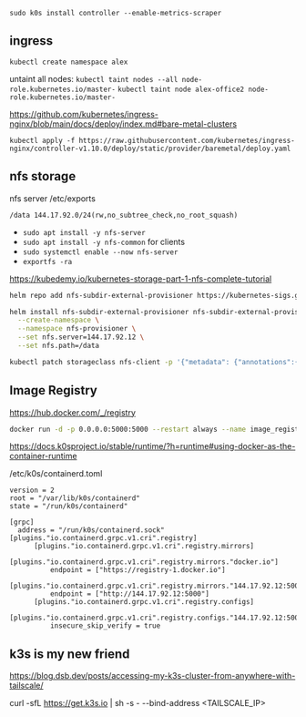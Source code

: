 


```
sudo k0s install controller --enable-metrics-scraper
```


## ingress

`kubectl create namespace alex`

untaint all nodes: `kubectl taint nodes --all node-role.kubernetes.io/master-`
`kubectl taint node alex-office2 node-role.kubernetes.io/master-`

<https://github.com/kubernetes/ingress-nginx/blob/main/docs/deploy/index.md#bare-metal-clusters>


`kubectl apply -f https://raw.githubusercontent.com/kubernetes/ingress-nginx/controller-v1.10.0/deploy/static/provider/baremetal/deploy.yaml`

## nfs storage

nfs server /etc/exports

```
/data 144.17.92.0/24(rw,no_subtree_check,no_root_squash)
```
- `sudo apt install -y nfs-server`
- `sudo apt install -y nfs-common` for clients
- `sudo systemctl enable --now nfs-server`
- `exportfs -ra`



<https://kubedemy.io/kubernetes-storage-part-1-nfs-complete-tutorial>

```bash
helm repo add nfs-subdir-external-provisioner https://kubernetes-sigs.github.io/nfs-subdir-external-provisioner

helm install nfs-subdir-external-provisioner nfs-subdir-external-provisioner/nfs-subdir-external-provisioner \
  --create-namespace \
  --namespace nfs-provisioner \
  --set nfs.server=144.17.92.12 \
  --set nfs.path=/data

kubectl patch storageclass nfs-client -p '{"metadata": {"annotations":{"storageclass.kubernetes.io/is-default-class":"true"}}}'
```

## Image Registry

https://hub.docker.com/_/registry


<!-- in office 2 -->

```bash
docker run -d -p 0.0.0.0:5000:5000 --restart always --name image_registry registry:2
```

<https://docs.k0sproject.io/stable/runtime/?h=runtime#using-docker-as-the-container-runtime>

/etc/k0s/containerd.toml

```
version = 2
root = "/var/lib/k0s/containerd"
state = "/run/k0s/containerd"

[grpc]
  address = "/run/k0s/containerd.sock"
[plugins."io.containerd.grpc.v1.cri".registry]
      [plugins."io.containerd.grpc.v1.cri".registry.mirrors]
        [plugins."io.containerd.grpc.v1.cri".registry.mirrors."docker.io"]
          endpoint = ["https://registry-1.docker.io"]
        [plugins."io.containerd.grpc.v1.cri".registry.mirrors."144.17.92.12:5000"]
          endpoint = ["http://144.17.92.12:5000"]
      [plugins."io.containerd.grpc.v1.cri".registry.configs]
        [plugins."io.containerd.grpc.v1.cri".registry.configs."144.17.92.12:5000".tls]
          insecure_skip_verify = true

```


## k3s is my new friend

<https://blog.dsb.dev/posts/accessing-my-k3s-cluster-from-anywhere-with-tailscale/>

curl -sfL https://get.k3s.io | sh -s - --bind-address <TAILSCALE_IP>
